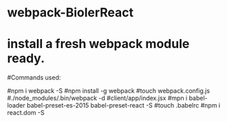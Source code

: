 # webpack-BiolerReact

# install a fresh webpack module ready.

#Commands used:

#npm i webpack -S
#npm install -g webpack
#touch webpack.config.js
#./node_modules/.bin/webpack -d
#client/app/index.jsx
#mpn i babel-loader babel-preset-es-2015 babel-preset-react -S
#touch .babelrc
#npm i react.dom -S

